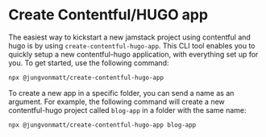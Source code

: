 # Create Contentful/HUGO app

The easiest way to kickstart a new jamstack project using contentful and hugo is by using `create-contentful-hugo-app`.
This CLI tool enables you to quickly setup a new contentful-hugo application, with everything set up for you.
To get started, use the following command:

```bash
npx @jungvonmatt/create-contentful-hugo-app
```

To create a new app in a specific folder, you can send a name as an argument. For example, the following command will create a new contentful-hugo project called `blog-app` in a folder with the same name:

```bash
npx @jungvonmatt/create-contentful-hugo-app blog-app
```
